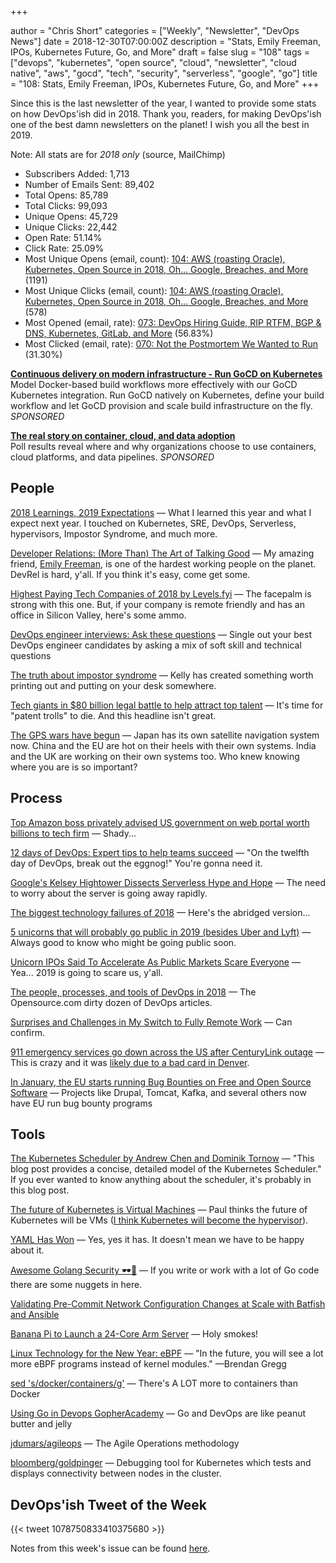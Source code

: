+++

author = "Chris Short"
categories = ["Weekly", "Newsletter", "DevOps News"]
date = 2018-12-30T07:00:00Z
description = "Stats, Emily Freeman, IPOs, Kubernetes Future, Go, and More"
draft = false
slug = "108"
tags = ["devops", "kubernetes", "open source", "cloud", "newsletter", "cloud native", "aws", "gocd", "tech", "security", "serverless", "google", "go"]
title = "108: Stats, Emily Freeman, IPOs, Kubernetes Future, Go, and More"
+++

Since this is the last newsletter of the year, I wanted to provide some stats on how DevOps'ish did in 2018. Thank you, readers, for making DevOps'ish one of the best damn newsletters on the planet! I wish you all the best in 2019.

Note: All stats are for *2018 only* (source, MailChimp)

* Subscribers Added: 1,713
* Number of Emails Sent: 89,402
* Total Opens: 85,789
* Total Clicks: 99,093
* Unique Opens: 45,729
* Unique Clicks: 22,442
* Open Rate: 51.14%
* Click Rate: 25.09%
* Most Unique Opens (email, count): [104: AWS (roasting Oracle), Kubernetes, Open Source in 2018, Oh... Google, Breaches, and More](https://devopsish.com/104/) (1191)
* Most Unique Clicks (email, count): [104: AWS (roasting Oracle), Kubernetes, Open Source in 2018, Oh... Google, Breaches, and More](https://devopsish.com/104/) (578)
* Most Opened (email, rate): [073: DevOps Hiring Guide, RIP RTFM, BGP & DNS, Kubernetes, GitLab, and More](https://devopsish.com/073/) (56.83%)
* Most Clicked (email, rate): [070: Not the Postmortem We Wanted to Run](https://devopsish.com/070/) (31.30%)

[**Continuous delivery on modern infrastructure - Run GoCD on Kubernetes**](https://www.gocd.org/kubernetes)  
Model Docker-based build workflows more effectively with our GoCD Kubernetes integration. Run GoCD natively on Kubernetes, define your build workflow and let GoCD provision and scale build infrastructure on the fly. *SPONSORED*

[**The real story on container, cloud, and data adoption**](https://www.oreilly.com/pub/cpc/175842)  
Poll results reveal where and why organizations choose to use containers, cloud platforms, and data pipelines. *SPONSORED*

## People

[2018 Learnings, 2019 Expectations](https://chrisshort.net/2018-learnings-2019-expectations/) — What I learned this year and what I expect next year. I touched on Kubernetes, SRE, DevOps, Serverless, hypervisors, Impostor Syndrome, and much more.

[Developer Relations: (More Than) The Art of Talking Good](https://emilyfreeman.io/blog/developer-relations-more-than-the-art-of-talking-good) — My amazing friend, [Emily Freeman](https://emilyfreeman.io/), is one of the hardest working people on the planet. DevRel is hard, y'all. If you think it's easy, come get some.

[Highest Paying Tech Companies of 2018 by Levels.fyi](https://www.levels.fyi/2018/) — The facepalm is strong with this one. But, if your company is remote friendly and has an office in Silicon Valley, here's some ammo.

[DevOps engineer interviews: Ask these questions](https://enterprisersproject.com/article/2018/12/hiring-devops-engineer-ask-these-questions) — Single out your best DevOps engineer candidates by asking a mix of soft skill and technical questions

[The truth about impostor syndrome](https://dev.to/kelly/the-truth-about-impostor-syndrome-165h) — Kelly has created something worth printing out and putting on your desk somewhere.

[Tech giants in $80 billion legal battle to help attract top talent](https://www.cnbc.com/2018/12/26/tech-giants-in-80-billion-legal-battle-to-help-attract-top-talent.html) — It's time for "patent trolls" to die. And this headline isn't great.

[The GPS wars have begun](https://techcrunch.com/2018/12/21/the-gps-wars-have-begun/) — Japan has its own satellite navigation system now. China and the EU are hot on their heels with their own systems. India and the UK are working on their own systems too. Who knew knowing where you are is so important?

## Process

[Top Amazon boss privately advised US government on web portal worth billions to tech firm](https://www.theguardian.com/technology/2018/dec/26/amazon-anne-rung-government-services-authority) — Shady...

[12 days of DevOps: Expert tips to help teams succeed](https://enterprisersproject.com/article/2018/12/12-days-devops-expert-tips-how-help-teams-succeed) — "On the twelfth day of DevOps, break out the eggnog!" You're gonna need it.

[Google's Kelsey Hightower Dissects Serverless Hype and Hope](https://thenewstack.io/googles-kelsey-hightower-dissects-serverless-hype-and-hope/) — The need to worry about the server is going away rapidly.

[The biggest technology failures of 2018](https://www.technologyreview.com/s/612646/the-biggest-technology-failures-of-2018/) — Here's the abridged version...

[5 unicorns that will probably go public in 2019 (besides Uber and Lyft)](https://techcrunch.com/2018/12/23/5-unicorns-that-will-probably-go-public-in-2019-besides-uber-and-lyft/) — Always good to know who might be going public soon.

[Unicorn IPOs Said To Accelerate As Public Markets Scare Everyone](https://news.crunchbase.com/news/unicorn-ipos-said-to-accelerate-as-public-markets-scare-everyone/) — Yea... 2019 is going to scare us, y'all.

[The people, processes, and tools of DevOps in 2018](https://opensource.com/article/18/12/top-devops) — The Opensource.com dirty dozen of DevOps articles.

[Surprises and Challenges in My Switch to Fully Remote Work](https://auth0.com/blog/surprises-in-my-switch-to-remote-work/) — Can confirm.

[911 emergency services go down across the US after CenturyLink outage](https://techcrunch.com/2018/12/28/911-service-outage-centurylink/) — This is crazy and it was [likely due to a bad card in Denver](https://www.geekwire.com/2018/report-huge-centurylink-outage-caused-bad-networking-card-colorado/).

[In January, the EU starts running Bug Bounties on Free and Open Source Software](https://juliareda.eu/2018/12/eu-fossa-bug-bounties/) — Projects like Drupal, Tomcat, Kafka, and several others now have EU run bug bounty programs

## Tools

[The Kubernetes Scheduler by Andrew Chen and Dominik Tornow](https://medium.com/@dominik.tornow/the-kubernetes-scheduler-cd429abac02f) — "This blog post provides a concise, detailed model of the Kubernetes Scheduler." If you ever wanted to know anything about the scheduler, it's probably in this blog post.

[The future of Kubernetes is Virtual Machines](https://tech.paulcz.net/blog/future-of-kubernetes-is-virtual-machines/) — Paul thinks the future of Kubernetes will be VMs ([I think Kubernetes will become the hypervisor](https://chrisshort.net/2018-learnings-2019-expectations/)).

[YAML Has Won](https://medium.com/@robmuh/yaml-has-won-ba5dae37e740) — Yes, yes it has. It doesn't mean we have to be happy about it.

[Awesome Golang Security 🕶🔐](https://dev.to/streichsbaer/awesome-golang-security--4d7) — If you write or work with a lot of Go code there are some nuggets in here.

[Validating Pre-Commit Network Configuration Changes at Scale with Batfish and Ansible](https://www.ansible.com/resources/webinars-training/validating-pre-commit-network-configuration-changes-at-scale-with-batfish-ansible)

[Banana Pi to Launch a 24-Core Arm Server](https://www.cnx-software.com/2018/12/26/banana-pi-24-core-arm-server/) — Holy smokes!

[Linux Technology for the New Year: eBPF](https://thenewstack.io/linux-technology-for-the-new-year-ebpf/) — "In the future, you will see a lot more eBPF programs instead of kernel modules." —Brendan Gregg

[sed 's/docker/containers/g'](https://opensource.com/article/18/12/sed-sdockercontainersg) — There's A LOT more to containers than Docker

[Using Go in Devops GopherAcademy](https://blog.gopheracademy.com/advent-2018/go-devops/) — Go and DevOps are like peanut butter and jelly

[jdumars/agileops](https://github.com/jdumars/agileops) — The Agile Operations methodology

[bloomberg/goldpinger](https://github.com/bloomberg/goldpinger) — Debugging tool for Kubernetes which tests and displays connectivity between nodes in the cluster.

## DevOps'ish Tweet of the Week

{{< tweet 1078750833410375680 >}}

Notes from this week's issue can be found [here](./notes/).
